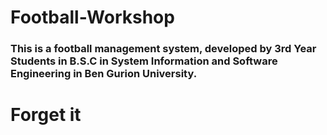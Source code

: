 # Football-Workshop


### This is a football management system, developed by 3rd Year Students in B.S.C in System Information and Software Engineering in Ben Gurion University.

# Forget it
